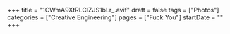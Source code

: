 +++
title = "1CWmA9XtRLClZJS1bLr_.avif"
draft = false
tags = ["Photos"]
categories = ["Creative Engineering"]
pages = ["Fuck You"]
startDate = ""
+++
